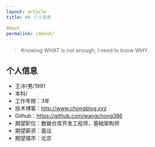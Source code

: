```yaml
---
layout: article
title: ## 个人信息

About
permalink: /about/
---
```


> Knowing WHAT is not enough, I need to know WHY.


## 个人信息

 - 王冲/男/1991 
 - 本科/
 - 工作年限：3年
 - 技术博客：http://www.chongblog.xyz
 - Github：https://github.com/wangchong386
 - 期望职位：数据仓库开发工程师，基础架构师
 - 期望薪资：面议
 - 期望城市：北京

